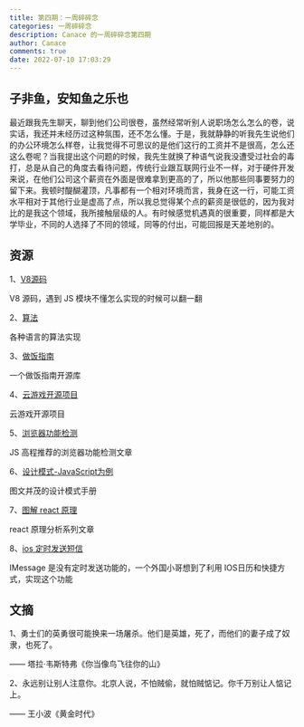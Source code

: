 ```yaml
---
title: 第四期：一周碎碎念
categories: 一周碎碎念
description: Canace 的一周碎碎念第四期
author: Canace
comments: true
date: 2022-07-10 17:03:29
---
```

## 子非鱼，安知鱼之乐也

最近跟我先生聊天，聊到他们公司很卷，虽然经常听别人说职场怎么怎么的卷，说实话，我还并未经历过这种氛围，还不怎么懂。于是，我就静静的听我先生说他们的办公环境怎么样卷，让我觉得不可思议的是他们这行的工资并不是很高，怎么还这么卷呢？当我提出这个问题的时候，我先生就换了种语气说我没遭受过社会的毒打，总是从自己的角度去看待问题，传统行业跟互联网行业不一样，对于硬件开发来说，在他们公司这个薪资在外面是很难拿到更高的了，所以他那些同事要努力的留下来。我顿时醍醐灌顶，凡事都有一个相对环境而言，我身在这一行，可能工资水平相对于其他行业是虚高了点，所以我总觉得某个点的薪资是很低的，因为我对比的是我这个领域，我所接触层级的人。有时候感觉机遇真的很重要，同样都是大学毕业，不同的人选择了不同的领域，同等的付出，可能回报是天差地别的。

## 资源

1、[V8源码](https://github.com/v8/v8/tree/cd81dd6d740ff82a1abbc68615e8769bd467f91e)

V8 源码，遇到 JS 模块不懂怎么实现的时候可以翻一翻

2、[算法](https://the-algorithms.com/)

各种语言的算法实现

3、[做饭指南](https://github.com/Anduin2017/HowToCook)

一个做饭指南开源库

4、[云游戏开源项目](https://github.com/giongto35/cloud-morph)

云游戏开源项目

5、[浏览器功能检测](http://peter.michaux.ca/articles/feature-detection-state-of-the-art-browser-scripting)

JS 高程推荐的浏览器功能检测文章

6、[设计模式-JavaScript为例](https://www.patterns.dev/posts/)

图文并茂的设计模式手册

7、[图解 react 原理](https://github.com/7kms/react-illustration-series)

react 原理分析系列文章

8、[ios 定时发送短信](http://caleb.software/posts/ios-delayed-messages.html)

IMessage 是没有定时发送功能的，一个外国小哥想到了利用 IOS日历和快捷方式，实现这个功能

## 文摘

1、勇士们的英勇很可能换来一场屠杀。他们是英雄，死了，而他们的妻子成了奴隶，也死了。

—— 塔拉·韦斯特弗《你当像鸟飞往你的山》

2、永远别让别人注意你。北京人说，不怕贼偷，就怕贼惦记。你千万别让人惦记上。

—— 王小波《黄金时代》



